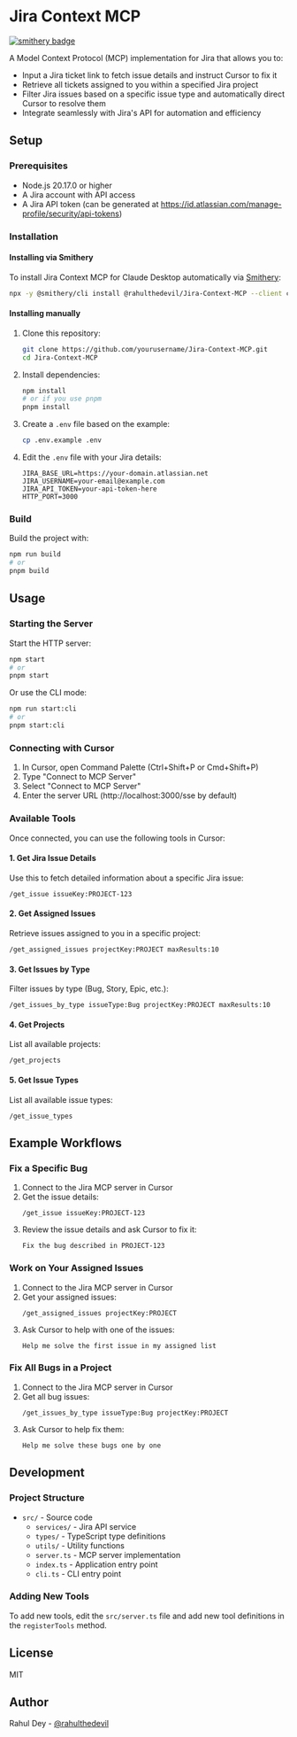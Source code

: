 # Jira Context MCP

[![smithery badge](https://smithery.ai/badge/@rahulthedevil/Jira-Context-MCP)](https://smithery.ai/server/@rahulthedevil/Jira-Context-MCP)

A Model Context Protocol (MCP) implementation for Jira that allows you to:

- Input a Jira ticket link to fetch issue details and instruct Cursor to fix it
- Retrieve all tickets assigned to you within a specified Jira project 
- Filter Jira issues based on a specific issue type and automatically direct Cursor to resolve them
- Integrate seamlessly with Jira's API for automation and efficiency

## Setup

### Prerequisites

- Node.js 20.17.0 or higher
- A Jira account with API access
- A Jira API token (can be generated at https://id.atlassian.com/manage-profile/security/api-tokens)

### Installation

#### Installing via Smithery

To install Jira Context MCP for Claude Desktop automatically via [Smithery](https://smithery.ai/server/@rahulthedevil/Jira-Context-MCP):

```bash
npx -y @smithery/cli install @rahulthedevil/Jira-Context-MCP --client claude
```

#### Installing manually

1. Clone this repository:
   ```bash
   git clone https://github.com/yourusername/Jira-Context-MCP.git
   cd Jira-Context-MCP
   ```

2. Install dependencies:
   ```bash
   npm install
   # or if you use pnpm
   pnpm install
   ```

3. Create a `.env` file based on the example:
   ```bash
   cp .env.example .env
   ```

4. Edit the `.env` file with your Jira details:
   ```
   JIRA_BASE_URL=https://your-domain.atlassian.net
   JIRA_USERNAME=your-email@example.com
   JIRA_API_TOKEN=your-api-token-here
   HTTP_PORT=3000
   ```

### Build

Build the project with:

```bash
npm run build
# or
pnpm build
```

## Usage

### Starting the Server

Start the HTTP server:

```bash
npm start
# or
pnpm start
```

Or use the CLI mode:

```bash
npm run start:cli
# or
pnpm start:cli
```

### Connecting with Cursor

1. In Cursor, open Command Palette (Ctrl+Shift+P or Cmd+Shift+P)
2. Type "Connect to MCP Server"
3. Select "Connect to MCP Server"
4. Enter the server URL (http://localhost:3000/sse by default)

### Available Tools

Once connected, you can use the following tools in Cursor:

#### 1. Get Jira Issue Details

Use this to fetch detailed information about a specific Jira issue:

```
/get_issue issueKey:PROJECT-123
```

#### 2. Get Assigned Issues

Retrieve issues assigned to you in a specific project:

```
/get_assigned_issues projectKey:PROJECT maxResults:10
```

#### 3. Get Issues by Type

Filter issues by type (Bug, Story, Epic, etc.):

```
/get_issues_by_type issueType:Bug projectKey:PROJECT maxResults:10
```

#### 4. Get Projects

List all available projects:

```
/get_projects
```

#### 5. Get Issue Types

List all available issue types:

```
/get_issue_types
```

## Example Workflows

### Fix a Specific Bug

1. Connect to the Jira MCP server in Cursor
2. Get the issue details:
   ```
   /get_issue issueKey:PROJECT-123
   ```
3. Review the issue details and ask Cursor to fix it:
   ```
   Fix the bug described in PROJECT-123
   ```

### Work on Your Assigned Issues

1. Connect to the Jira MCP server in Cursor
2. Get your assigned issues:
   ```
   /get_assigned_issues projectKey:PROJECT
   ```
3. Ask Cursor to help with one of the issues:
   ```
   Help me solve the first issue in my assigned list
   ```

### Fix All Bugs in a Project

1. Connect to the Jira MCP server in Cursor
2. Get all bug issues:
   ```
   /get_issues_by_type issueType:Bug projectKey:PROJECT
   ```
3. Ask Cursor to help fix them:
   ```
   Help me solve these bugs one by one
   ```

## Development

### Project Structure

- `src/` - Source code
  - `services/` - Jira API service
  - `types/` - TypeScript type definitions
  - `utils/` - Utility functions
  - `server.ts` - MCP server implementation
  - `index.ts` - Application entry point
  - `cli.ts` - CLI entry point

### Adding New Tools

To add new tools, edit the `src/server.ts` file and add new tool definitions in the `registerTools` method.

## License

MIT 

## Author

Rahul Dey - [@rahulthedevil](https://github.com/rahulthedevil) 